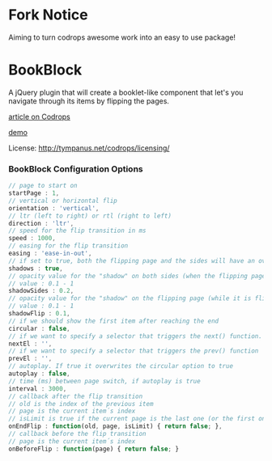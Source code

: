 Fork Notice
==========

Aiming to turn codrops awesome work into an easy to use package!





BookBlock
=========

A jQuery plugin that will create a booklet-like component that let's you navigate through its items by flipping the pages.

[article on Codrops](http://tympanus.net/codrops/2012/09/03/bookblock-a-content-flip-plugin/)

[demo](http://tympanus.net/Development/BookBlock/)

License: http://tympanus.net/codrops/licensing/

### BookBlock Configuration Options

```js
// page to start on
startPage : 1,
// vertical or horizontal flip
orientation : 'vertical',
// ltr (left to right) or rtl (right to left)
direction : 'ltr',
// speed for the flip transition in ms
speed : 1000,
// easing for the flip transition
easing : 'ease-in-out',
// if set to true, both the flipping page and the sides will have an overlay to simulate shadows
shadows : true,
// opacity value for the "shadow" on both sides (when the flipping page is over it)
// value : 0.1 - 1
shadowSides : 0.2,
// opacity value for the "shadow" on the flipping page (while it is flipping)
// value : 0.1 - 1
shadowFlip : 0.1,
// if we should show the first item after reaching the end
circular : false,
// if we want to specify a selector that triggers the next() function. example: ´#bb-nav-next´
nextEl : '',
// if we want to specify a selector that triggers the prev() function
prevEl : '',
// autoplay. If true it overwrites the circular option to true
autoplay : false,
// time (ms) between page switch, if autoplay is true
interval : 3000,
// callback after the flip transition
// old is the index of the previous item
// page is the current item´s index
// isLimit is true if the current page is the last one (or the first one)
onEndFlip : function(old, page, isLimit) { return false; },
// callback before the flip transition
// page is the current item´s index
onBeforeFlip : function(page) { return false; }
```
